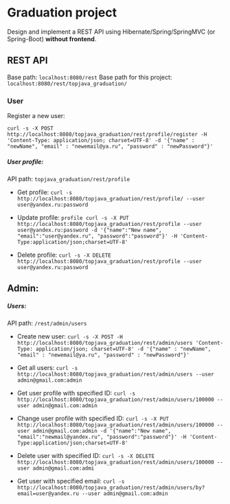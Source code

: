 # Graduation project
Design and implement a REST API using Hibernate/Spring/SpringMVC (or Spring-Boot) **without frontend**.

## REST API
Base path: `localhost:8080/rest`
Base path for this project: `localhost:8080/rest/topjava_graduation/`

### User
Register a new user: 

`curl -s -X POST http://localhost:8080/topjava_graduation/rest/profile/register -H 'Content-Type: application/json; charset=UTF-8' -d '{"name" : "newName", "email" : "newemail@ya.ru", "password" : "newPassword"}'`

##### User profile:
API path: `topjava_graduation/rest/profile`

* Get profile:
`curl -s http://localhost:8080/topjava_graduation/rest/profile/ --user user@yandex.ru:password`

* Update profile:
`profile curl -s -X PUT http://localhost:8080/topjava_graduation/rest/profile --user user@yandex.ru:password -d '{"name":"New name", "email":"user@yandex.ru", "password":"password"}' -H 'Content-Type:application/json;charset=UTF-8'`

* Delete profile: `curl -s -X DELETE http://localhost:8080/topjava_graduation/rest/profile --user user@yandex.ru:password`

## Admin:

##### Users:
API path: `/rest/admin/users`

* Create new user:
`curl -s -X POST -H http://localhost:8080/topjava_graduation/rest/admin/users 'Content-Type: application/json; charset=UTF-8' -d '{"name" : "newName", "email" : "newemail@ya.ru", "password" : "newPassword"}'`

* Get all users:
`curl -s http://localhost:8080/topjava_graduation/rest/admin/users --user admin@gmail.com:admin`

* Get user profile with specified ID:
`curl -s http://localhost:8080/topjava_graduation/rest/admin/users/100000 --user admin@gmail.com:admin`

* Change user profile with specified ID:
`curl -s -X PUT http://localhost:8080/topjava_graduation/rest/admin/users/100000 --user admin@gmail.com:admin -d '{"name":"New name", "email":"newmail@yandex.ru", "password":"password"}' -H 'Content-Type:application/json;charset=UTF-8'`

* Delete user with specified ID:
`curl -s -X DELETE http://localhost:8080/topjava_graduation/rest/admin/users/100000 --user admin@gmail.com:admi`

* Get user with specified email:
`curl -s http://localhost:8080/topjava_graduation/rest/admin/users/by?email=user@yandex.ru --user admin@gmail.com:admin`